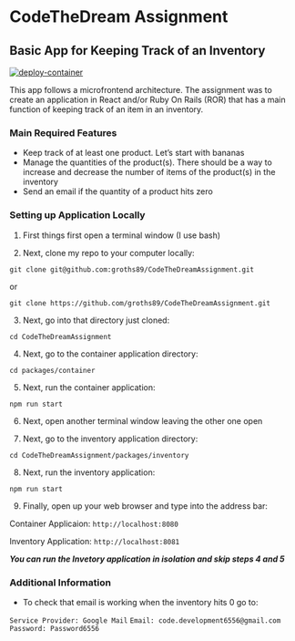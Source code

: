 # CodeTheDream Assignment
## Basic App for Keeping Track of an Inventory

[![deploy-container](https://github.com/groths89/CodeTheDreamAssignment/actions/workflows/container.yml/badge.svg)](https://github.com/groths89/CodeTheDreamAssignment/actions/workflows/container.yml)

This app follows a microfrontend architecture. The assignment was to create an application in React and/or Ruby On Rails (ROR) that has a main function of keeping track of an item in an inventory.

### Main Required Features

- Keep track of at least one product. Let’s start with bananas
- Manage the quantities of the product(s). There should be a way to increase and decrease the number of items of the product(s) in the inventory
- Send an email if the quantity of a product hits zero

### Setting up Application Locally

1. First things first open a terminal window (I use bash)

2. Next, clone my repo to your computer locally:

```git clone git@github.com:groths89/CodeTheDreamAssignment.git```

or

```git clone https://github.com/groths89/CodeTheDreamAssignment.git```

3. Next, go into that directory just cloned:

```cd CodeTheDreamAssignment```

4. Next, go to the container application directory:

```cd packages/container```

5. Next, run the container application:

```npm run start```

6. Next, open another terminal window leaving the other one open

7. Next, go to the inventory application directory:

```cd CodeTheDreamAssignment/packages/inventory```

8. Next, run the inventory application:

```npm run start```

9. Finally, open up your web browser and type into the address bar:

Container Applicaion: ```http://localhost:8080```

Inventory Application: ```http://localhost:8081```

***You can run the Invetory application in isolation and skip steps 4 and 5***

### Additional Information

- To check that email is working when the inventory hits 0 go to:

```Service Provider: Google Mail```
```Email: code.development6556@gmail.com```
```Password: Password6556```
